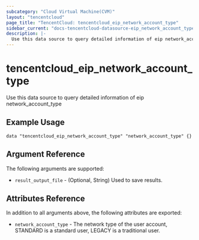 ```yaml
---
subcategory: "Cloud Virtual Machine(CVM)"
layout: "tencentcloud"
page_title: "TencentCloud: tencentcloud_eip_network_account_type"
sidebar_current: "docs-tencentcloud-datasource-eip_network_account_type"
description: |-
  Use this data source to query detailed information of eip network_account_type
---
```


# tencentcloud_eip_network_account_type

Use this data source to query detailed information of eip network_account_type

## Example Usage

```hcl
data "tencentcloud_eip_network_account_type" "network_account_type" {}
```

## Argument Reference

The following arguments are supported:

* `result_output_file` - (Optional, String) Used to save results.

## Attributes Reference

In addition to all arguments above, the following attributes are exported:

* `network_account_type` - The network type of the user account, STANDARD is a standard user, LEGACY is a traditional user.



